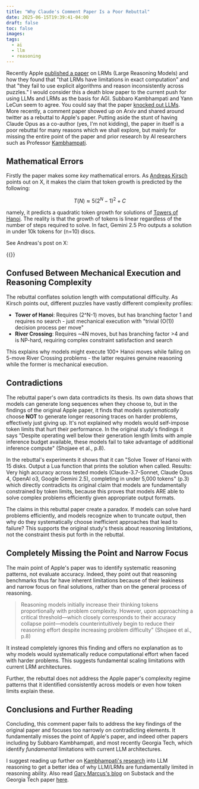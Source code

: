 ```yaml
---
title: "Why Claude's Comment Paper Is a Poor Rebuttal"
date: 2025-06-15T19:39:41-04:00
draft: false
toc: false
images:
tags:
  - ai
  - llm
  - reasoning
---
```


Recently Apple [published a paper](https://machinelearning.apple.com/research/illusion-of-thinking) on LRMs (Large Reasoning Models) and how they found that "that LRMs have limitations in exact computation" and that "they fail to use explicit algorithms and reason inconsistently across puzzles." I would consider this a death blow paper to the current push for using LLMs and LRMs as the basis for AGI. Subbaro Kambhampati and Yann LeCun seem to agree. You could say that the paper [knocked out LLMs](https://garymarcus.substack.com/p/a-knockout-blow-for-llms). More recently, a comment paper showed up on Arxiv and shared around twitter as a rebuttal to Apple's paper. Putting aside the stunt of having Claude Opus as a co-author (yes, I'm not kidding), the paper in itself is a poor rebuttal for many reasons which we shall explore, but mainly for missing the entire point of the paper and prior research by AI researchers such as Professor [Kambhampati](https://cotopaxi.eas.asu.edu/).

## Mathematical Errors

Firstly the paper makes some *key* mathematical errors. As [Andreas Kirsch](https://x.com/BlackHC) points out on X, it makes the claim that token growth is predicted by the following:

$$
T(N) \approx 5(2^N - 1)^2 + C
$$

namely, it predicts a quadratic token growth for solutions of [Towers of Hanoi](https://en.wikipedia.org/wiki/Tower_of_Hanoi). The reality is that the growth of tokens is linear regardless of the number of steps required to solve. In fact, Gemini 2.5 Pro outputs a solution in under 10k tokens for \(n=10\) discs.

See Andreas's post on X:

{{<x user="BlackHC" id="1933442363197706658" >}}

## Confused Between Mechanical Execution and Reasoning Complexity

The rebuttal conflates solution length with computational difficulty. As Kirsch points out, different puzzles have vastly different complexity profiles:

- **Tower of Hanoi**: Requires \(2^N-1\) moves, but has branching factor 1 and requires no search - just mechanical execution with "trivial \(O(1)\) decision process per move"
- **River Crossing**: Requires ~4N moves, but has branching factor >4 and is NP-hard, requiring complex constraint satisfaction and search

This explains why models might execute 100+ Hanoi moves while failing on 5-move River Crossing problems - the latter requires genuine reasoning while the former is mechanical execution.

## Contradictions

The rebuttal paper's own data contradicts its thesis. Its own data shows that models can generate long sequences when they choose to, but in the findings of the original Apple paper, it finds that models *systematically* choose **NOT** to generate longer reasoning traces on harder problems, effectively just giving up. It's not explained why models would self-impose token limits that hurt their performance. In the original study's findings it says "Despite operating well below their generation length limits with ample inference budget available, these models fail to take advantage of additional inference compute" (Shojaee et al., p.8).

In the rebuttal's experiments it shows that it can "Solve Tower of Hanoi with 15 disks. Output a Lua function that prints the solution when called. Results: Very high accuracy across tested models (Claude-3.7-Sonnet, Claude Opus 4, OpenAI o3, Google Gemini 2.5), completing in under 5,000 tokens" (p.3) which directly contradicts its original claim that models are fundamentally constrained by token limits, because this proves that models ARE able to solve complex problems efficiently given appropriate output formats.

The claims in this rebuttal paper create a paradox. If models can solve hard problems efficiently, and models recognize when to truncate output, then why do they systematically choose inefficient approaches that lead to failure? This supports the original study's thesis about reasoning limitations, not the constraint thesis put forth in the rebuttal.

## Completely Missing the Point and Narrow Focus

The main point of Apple's paper was to identify systematic reasoning patterns, not evaluate accuracy. Indeed, they point out that reasoning benchmarks thus far have inherent limitations because of their leakiness and narrow focus on final solutions, rather than on the general process of reasoning.

> Reasoning models initially increase their thinking tokens proportionally with problem complexity. However, upon approaching a critical threshold—which closely corresponds to their accuracy collapse point—models counterintuitively begin to reduce their reasoning effort despite increasing problem difficulty" (Shojaee et al., p.8)

It instead completely ignores this finding and offers no explanation as to why models would systematically reduce computational effort when faced with harder problems. This suggests fundamental scaling limitations with current LRM architectures.

Further, the rebuttal does not address the Apple paper's complexity regime patterns that it identified consistently across models or even how token limits explain these.

## Conclusions and Further Reading

Concluding, this comment paper fails to address the key findings of the original paper and focuses too narrowly on contradicting elements. It fundamentally misses the point of Apple's paper, and indeed other papers including by Subbaro Kambhampati, and most recently Georgia Tech, which identify *fundamental* limitations with current LLM architectures.

I suggest reading up further on [Kambhampati's research](https://scholar.google.com/scholar?hl=en&as_sdt=0%2C5&q=subbarao+kambhampati+reason+llm&btnG=) into LLM reasoning to get a better idea of why LLM/LRMs are fundamentally limited in reasoning ability. Also read [Gary Marcus's blog](https://garymarcus.substack.com/p/llms-dont-do-formal-reasoning-and) on Substack and the Georgia Tech paper [here](https://arxiv.org/pdf/2506.07936).
